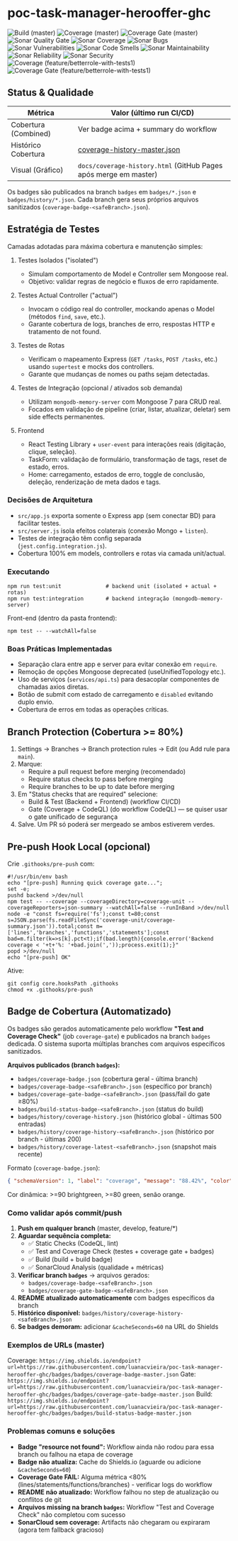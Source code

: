 # poc-task-manager-herooffer-ghc

<!-- BADGES-AUTO-START -->
![Build (master)](https://img.shields.io/endpoint?url=https://raw.githubusercontent.com/luanacvieira/poc-task-manager-herooffer-ghc/badges/badges/build-status-badge-master.json)
![Coverage (master)](https://img.shields.io/endpoint?url=https://raw.githubusercontent.com/luanacvieira/poc-task-manager-herooffer-ghc/badges/badges/coverage-badge-master.json)
![Coverage Gate (master)](https://img.shields.io/endpoint?url=https://raw.githubusercontent.com/luanacvieira/poc-task-manager-herooffer-ghc/badges/badges/coverage-gate-badge-master.json)
![Sonar Quality Gate](https://sonarcloud.io/api/project_badges/measure?project=github_poc-task-manager-herooffer-ghc&metric=alert_status)
![Sonar Coverage](https://sonarcloud.io/api/project_badges/measure?project=github_poc-task-manager-herooffer-ghc&metric=coverage)
![Sonar Bugs](https://sonarcloud.io/api/project_badges/measure?project=github_poc-task-manager-herooffer-ghc&metric=bugs)
![Sonar Vulnerabilities](https://sonarcloud.io/api/project_badges/measure?project=github_poc-task-manager-herooffer-ghc&metric=vulnerabilities)
![Sonar Code Smells](https://sonarcloud.io/api/project_badges/measure?project=github_poc-task-manager-herooffer-ghc&metric=code_smells)
![Sonar Maintainability](https://sonarcloud.io/api/project_badges/measure?project=github_poc-task-manager-herooffer-ghc&metric=sqale_rating)
![Sonar Reliability](https://sonarcloud.io/api/project_badges/measure?project=github_poc-task-manager-herooffer-ghc&metric=reliability_rating)
![Sonar Security](https://sonarcloud.io/api/project_badges/measure?project=github_poc-task-manager-herooffer-ghc&metric=security_rating)
![Coverage (feature/betterrole-with-tests1)](https://img.shields.io/endpoint?url=https://raw.githubusercontent.com/luanacvieira/poc-task-manager-herooffer-ghc/badges/badges/coverage-badge-feature-betterrole-with-tests1.json)
![Coverage Gate (feature/betterrole-with-tests1)](https://img.shields.io/endpoint?url=https://raw.githubusercontent.com/luanacvieira/poc-task-manager-herooffer-ghc/badges/badges/coverage-gate-badge-feature-betterrole-with-tests1.json)
<!-- BADGES-AUTO-END -->

## Status & Qualidade

| Métrica | Valor (último run CI/CD) |
|---------|--------------------------|
| Cobertura (Combined) | Ver badge acima + summary do workflow |
| Histórico Cobertura | [coverage-history-master.json](https://raw.githubusercontent.com/luanacvieira/poc-task-manager-herooffer-ghc/badges/badges/history/coverage-history-master.json) |
| Visual (Gráfico) | `docs/coverage-history.html` (GitHub Pages após merge em master) |

Os badges são publicados na branch `badges` em `badges/*.json` e `badges/history/*.json`. Cada branch gera seus próprios arquivos sanitizados (`coverage-badge-<safeBranch>.json`).

## Estratégia de Testes

Camadas adotadas para máxima cobertura e manutenção simples:

1. Testes Isolados ("isolated")
	- Simulam comportamento de Model e Controller sem Mongoose real.
	- Objetivo: validar regras de negócio e fluxos de erro rapidamente.

2. Testes Actual Controller ("actual")
	- Invocam o código real do controller, mockando apenas o Model (métodos `find`, `save`, etc.).
	- Garante cobertura de logs, branches de erro, respostas HTTP e tratamento de not found.

3. Testes de Rotas
	- Verificam o mapeamento Express (`GET /tasks`, `POST /tasks`, etc.) usando `supertest` e mocks dos controllers.
	- Garante que mudanças de nomes ou paths sejam detectadas.

4. Testes de Integração (opcional / ativados sob demanda)
	- Utilizam `mongodb-memory-server` com Mongoose 7 para CRUD real.
	- Focados em validação de pipeline (criar, listar, atualizar, deletar) sem side effects permanentes.

5. Frontend
	- React Testing Library + `user-event` para interações reais (digitação, clique, seleção).
	- TaskForm: validação de formulário, transformação de tags, reset de estado, erros.
	- Home: carregamento, estados de erro, toggle de conclusão, deleção, renderização de meta dados e tags.

### Decisões de Arquitetura
* `src/app.js` exporta somente o Express app (sem conectar BD) para facilitar testes.
* `src/server.js` isola efeitos colaterais (conexão Mongo + `listen`).
* Testes de integração têm config separada (`jest.config.integration.js`).
* Cobertura 100% em models, controllers e rotas via camada unit/actual.

### Executando
```
npm run test:unit              # backend unit (isolated + actual + rotas)
npm run test:integration       # backend integração (mongodb-memory-server)
```

Front-end (dentro da pasta frontend):
```
npm test -- --watchAll=false
```

### Boas Práticas Implementadas
* Separação clara entre app e server para evitar conexão em `require`.
* Remoção de opções Mongoose deprecated (useUnifiedTopology etc.).
* Uso de serviços (`services/api.ts`) para desacoplar componentes de chamadas axios diretas.
* Botão de submit com estado de carregamento e `disabled` evitando duplo envio.
* Cobertura de erros em todas as operações críticas.

## Branch Protection (Cobertura >= 80%)
1. Settings → Branches → Branch protection rules → Edit (ou Add rule para `main`).
2. Marque:
	* Require a pull request before merging (recomendado)
	* Require status checks to pass before merging
	* Require branches to be up to date before merging
3. Em "Status checks that are required" selecione: 
	* Build & Test (Backend + Frontend) (workflow CI/CD)
	* Gate (Coverage + CodeQL) (do workflow CodeQL) — se quiser usar o gate unificado de segurança
4. Salve. Um PR só poderá ser mergeado se ambos estiverem verdes.

## Pre-push Hook Local (opcional)
Crie `.githooks/pre-push` com:
```
#!/usr/bin/env bash
echo "[pre-push] Running quick coverage gate...";
set -e;
pushd backend >/dev/null
npm test -- --coverage --coverageDirectory=coverage-unit --coverageReporters=json-summary --watchAll=false --runInBand >/dev/null
node -e "const fs=require('fs');const t=80;const s=JSON.parse(fs.readFileSync('coverage-unit/coverage-summary.json')).total;const m=['lines','branches','functions','statements'];const bad=m.filter(k=>s[k].pct<t);if(bad.length){console.error('Backend coverage < '+t+'%: '+bad.join(','));process.exit(1);}"
popd >/dev/null
echo "[pre-push] OK"
```
Ative:
```
git config core.hooksPath .githooks
chmod +x .githooks/pre-push
```

## Badge de Cobertura (Automatizado)

Os badges são gerados automaticamente pelo workflow **"Test and Coverage Check"** (job `coverage-gate`) e publicados na branch `badges` dedicada. O sistema suporta múltiplas branches com arquivos específicos sanitizados.

**Arquivos publicados (branch `badges`):**
- `badges/coverage-badge.json` (cobertura geral - última branch)
- `badges/coverage-badge-<safeBranch>.json` (específico por branch)
- `badges/coverage-gate-badge-<safeBranch>.json` (pass/fail do gate ≥80%)
- `badges/build-status-badge-<safeBranch>.json` (status do build)
- `badges/history/coverage-history.json` (histórico global - últimas 500 entradas)
- `badges/history/coverage-history-<safeBranch>.json` (histórico por branch - últimas 200)
- `badges/history/coverage-latest-<safeBranch>.json` (snapshot mais recente)

Formato (`coverage-badge.json`):
```json
{ "schemaVersion": 1, "label": "coverage", "message": "88.42%", "color": "green" }
```
Cor dinâmica: >=90 brightgreen, >=80 green, senão orange.

### Como validar após commit/push
1. **Push em qualquer branch** (master, develop, feature/*)
2. **Aguardar sequência completa:**
   - ✅ Static Checks (CodeQL, lint)
   - ✅ Test and Coverage Check (testes + coverage gate + badges)
   - ✅ Build (build + build badge)  
   - ✅ SonarCloud Analysis (qualidade + métricas)
3. **Verificar branch `badges`** → arquivos gerados:
   - `badges/coverage-badge-<safeBranch>.json`
   - `badges/coverage-gate-badge-<safeBranch>.json`
4. **README atualizado automaticamente** com badges específicos da branch
5. **Histórico disponível:** `badges/history/coverage-history-<safeBranch>.json`
6. **Se badges demoram:** adicionar `&cacheSeconds=60` na URL do Shields

### Exemplos de URLs (master)
Coverage: `https://img.shields.io/endpoint?url=https://raw.githubusercontent.com/luanacvieira/poc-task-manager-herooffer-ghc/badges/badges/coverage-badge-master.json`
Gate: `https://img.shields.io/endpoint?url=https://raw.githubusercontent.com/luanacvieira/poc-task-manager-herooffer-ghc/badges/badges/coverage-gate-badge-master.json`
Build: `https://img.shields.io/endpoint?url=https://raw.githubusercontent.com/luanacvieira/poc-task-manager-herooffer-ghc/badges/badges/build-status-badge-master.json`

### Problemas comuns e soluções
- **Badge "resource not found":** Workflow ainda não rodou para essa branch ou falhou na etapa de coverage
- **Badge não atualiza:** Cache do Shields.io (aguarde ou adicione `&cacheSeconds=60`)
- **Coverage Gate FAIL:** Alguma métrica <80% (lines/statements/functions/branches) - verificar logs do workflow
- **README não atualizado:** Workflow falhou no step de atualização ou conflitos de git  
- **Arquivos missing na branch `badges`:** Workflow "Test and Coverage Check" não completou com sucesso
- **SonarCloud sem coverage:** Artifacts não chegaram ou expiraram (agora tem fallback gracioso)

